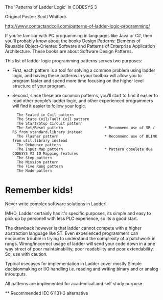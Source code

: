 The 'Patterns of Ladder Logic' in CODESYS 3

Original Poster: Scott Whitlock

http://www.contactandcoil.com/patterns-of-ladder-logic-programming/

If you’re familiar with PC programming in languages like Java or C#, then you’ll probably know about the books Design Patterns: Elements of Reusable Object-Oriented Software and Patterns of Enterprise Application Architecture. These books are about Software Design Patterns.

This list of ladder logic programming patterns serves two purposes: 

* First, each pattern is a tool for solving a common problem using ladder logic, and having these patterns in your toolbox will allow you to program faster and spend more time focusing on the higher level structure of your program. 

* Second, since these are common patterns, you’ll start to find it easier to read other people’s ladder logic, and other experienced programmers will find it easier to follow your logic.

        The Sealed in Coil pattern              
        The State Coil/Fault Coil pattern               
        The Start/Stop Circuit pattern                          
        The Set/Reset pattern                   * Recommend use of SR / RS from standard.library instead
        The Flasher pattern                     * Recommend use of BLINK from util.library instead
        The Debounce pattern
        The Input Map pattern                   * Pattern obselete due CODESYS V3 IO Mapping features
        The Step pattern
        The Mission pattern
        The Five Rung pattern
        The Mode pattern


# Remember kids!
Never write complex software solutions in Ladder!

IMHO, Ladder certainly has it's specific purposes, its simple and easy to pick up by personell with less PLC experience, so its a good start.

The drawback however is that ladder cannot compete with a higher abstraction language like ST. Even experienced programmers can encounter trouble in trying to understand the complexity of a patchwork in rungs. Wrong/incorrect usage of ladder will send your code down in a one way street of poor maintainability, poor readability and poor extendability. So, use with caution.

Typical usecases for implementation in Ladder cover mostly Simple decisionmaking or I/O handling i.e. reading and writing binary and or analog in/outputs. 

All patterns are implemented for academical and self study purpose.

** Recommended IEC 61131-3 alternative
